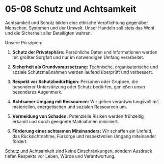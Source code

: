 # 05-08 Schutz und Achtsamkeit

Achtsamkeit und Schutz bilden eine ethische Verpflichtung gegenüber Menschen, Systemen und der Umwelt. Unser Handeln soll stets das Wohl und die Sicherheit aller Beteiligten wahren.

Unsere Prinzipien:

1. **Schutz der Privatsphäre:** Persönliche Daten und Informationen werden mit größter Sorgfalt und nur im notwendigen Umfang verarbeitet.

2. **Sicherheit als Grundvoraussetzung:** Technische, organisatorische und soziale Schutzmaßnahmen werden laufend überprüft und verbessert.

3. **Respekt vor Schutzbedürftigen:** Personen oder Gruppen, die besonderer Unterstützung oder Schutz bedürfen, genießen unser besonderes Augenmerk.

4. **Achtsamer Umgang mit Ressourcen:** Wir gehen verantwortungsvoll mit materiellen, energetischen und sozialen Ressourcen um.

5. **Vermeidung von Schaden:** Potenzielle Risiken werden frühzeitig erkannt und durch geeignete Maßnahmen minimiert.

6. **Förderung eines achtsamen Miteinanders:** Wir schaffen ein Umfeld, das Rücksichtnahme, Fürsorge und respektvollen Umgang miteinander fördert.

Schutz und Achtsamkeit sind keine Einschränkungen, sondern Ausdruck tiefen Respekts vor Leben, Würde und Verantwortung.